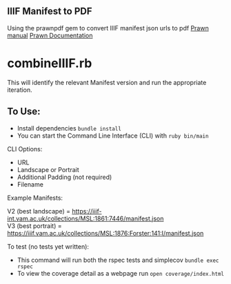 IIIF Manifest to PDF
-----

Using the prawnpdf gem to convert IIIF manifest json urls to pdf
[Prawn manual](http://prawnpdf.org/manual.pdf)
[Prawn Documentation](http://prawnpdf.org/docs/0.11.1/Prawn/Document.html)

combineIIIF.rb
===

This will identify the relevant Manifest version and run the appropriate iteration.

To Use:
---

- Install dependencies `bundle install`
- You can start the Command Line Interface (CLI) with `ruby bin/main`

CLI Options:

- URL
- Landscape or Portrait
- Additional Padding (not required)
- Filename

Example Manifests:

V2 (best landscape) = https://iiif-int.vam.ac.uk/collections/MSL:1861:7446/manifest.json  
V3 (best portrait) = https://iiif.vam.ac.uk/collections/MSL:1876:Forster:141:I/manifest.json

To test (no tests yet written):

- This command will run both the rspec tests and simplecov `bundle exec rspec`
- To view the coverage detail as a webpage run `open coverage/index.html`
